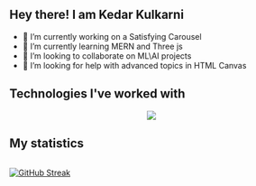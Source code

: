## Hey there! I am Kedar Kulkarni

<!--
**Bad-Astronomer/Bad-Astronomer** is a ✨ _special_ ✨ repository because its `README.md` (this file) appears on your GitHub profile.
-->

- 🔭 I’m currently working on a Satisfying Carousel
- 🌱 I’m currently learning MERN and Three js
- 👯 I’m looking to collaborate on ML\AI projects
- 🤔 I’m looking for help with advanced topics in HTML Canvas

<!--
- 💬 Ask me about ...
- 📫 How to reach me: ...
- 😄 Pronouns: ...
- ⚡ Fun fact: ...
-->

## Technologies I've worked with

<p align="center">
  <a href="https://skillicons.dev">
    <img src="https://skillicons.dev/icons?i=py,pytorch,js,html,css,vite,react,ts,tailwind,threejs,nodejs,scss,bootstrap,c,java,tensorflow,figma,arduino,blender,php,postgres,r,codepen,vscode,github" />
  </a>
</p>

## My statistics

<div align="center" style="display:flex;flex-direction:row">

[![GitHub Streak](https://github-readme-streak-stats.herokuapp.com?user=Bad-Astronomer&theme=dark&border_radius=1.6&background=45%2C081330%2C000000&ring=1DAFFF&currStreakLabel=1DAFFF&fire=1DAFFF&sideLabels=1DAFFF&dates=EBEBEB)](https://git.io/streak-stats)

</div>
